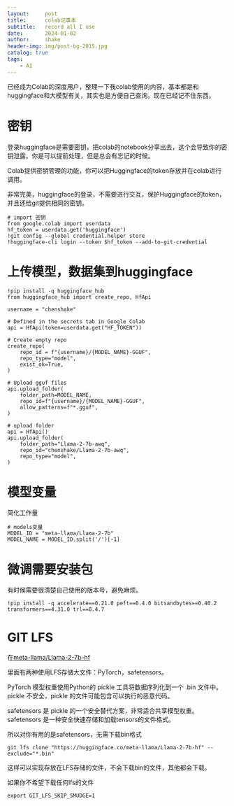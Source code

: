 ```yaml
---
layout:     post
title:      colab记事本
subtitle:   record all I use
date:       2024-01-02
author:     shake
header-img: img/post-bg-2015.jpg
catalog: true
tags:
    - AI
---
```


已经成为Colab的深度用户，整理一下我colab使用的内容，基本都是和huggingface和大模型有关，其实也是方便自己查询。现在已经记不住东西。

# 密钥

登录huggingface是需要密钥，把colab的notebook分享出去，这个会导致你的密钥泄露。你是可以提前处理，但是总会有忘记的时候。

Colab提供密钥管理的功能，你可以把Huggingface的token存放并在colab进行调用。

非常完美，huggingface的登录，不需要进行交互，保护Huggingface的token，并且还给git提供相同的密钥。

	# import 密钥
	from google.colab import userdata
	hf_token = userdata.get('huggingface')
	!git config --global credential.helper store
	!huggingface-cli login --token $hf_token --add-to-git-credential
	
# 上传模型，数据集到huggingface

	!pip install -q huggingface_hub
	from huggingface_hub import create_repo, HfApi

	username = "chenshake"

	# Defined in the secrets tab in Google Colab
	api = HfApi(token=userdata.get("HF_TOKEN"))

	# Create empty repo
	create_repo(
		repo_id = f"{username}/{MODEL_NAME}-GGUF",
		repo_type="model",
		exist_ok=True,
	)

	# Upload gguf files
	api.upload_folder(
		folder_path=MODEL_NAME,
		repo_id=f"{username}/{MODEL_NAME}-GGUF",
		allow_patterns=f"*.gguf",
	)
	
	# upload folder
	api = HfApi()
	api.upload_folder(
		folder_path="Llama-2-7b-awq",
		repo_id="chenshake/Llama-2-7b-awq",
		repo_type="model",
	)

# 模型变量

简化工作量

	# models变量
	MODEL_ID = "meta-llama/Llama-2-7b"
	MODEL_NAME = MODEL_ID.split('/')[-1]


# 微调需要安装包

有时候需要很清楚自己使用的版本号，避免麻烦。

	!pip install -q accelerate==0.21.0 peft==0.4.0 bitsandbytes==0.40.2 transformers==4.31.0 trl==0.4.7
	
# GIT LFS

在[meta-llama/Llama-2-7b-hf](https://huggingface.co/meta-llama/Llama-2-7b-hf/tree/main)

里面有两种使用LFS存储大文件：PyTorch，safetensors。

PyTorch 模型权重使用Python的 pickle 工具将数据序列化到一个 .bin 文件中。 pickle 不安全，pickle 的文件可能包含可以执行的恶意代码。

safetensors 是 pickle 的一个安全替代方案，非常适合共享模型权重。safetensors 是一种安全快速存储和加载tensors的文件格式。

所以对你有用的是safetensors，无需下载bin格式

	git lfs clone "https://huggingface.co/meta-llama/Llama-2-7b-hf" --exclude="*.bin"
	
这样可以实现存放在LFS存储的文件，不会下载bin的文件，其他都会下载。

如果你不希望下载任何lfs的文件

	export GIT_LFS_SKIP_SMUDGE=1
